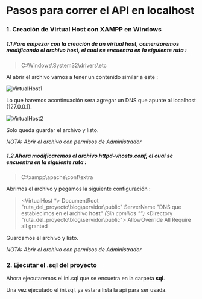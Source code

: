 # Pasos para correr el API en localhost

### 1. Creación de Virtual Host con XAMPP en Windows

##### 1.1 Para empezar con la creación de un virtual host, comenzaremos modificando el archivo **host**, el cual se encuentra en la siguiente ruta : 

> C:\Windows\System32\drivers\etc

Al abrir el archivo vamos a tener un contenido similar a este :

![VirtualHost1](/imgReadme/virtualHost1.PNG "VirtualHost1")

Lo que haremos acontinuación sera agregar un DNS que apunte al localhost (127.0.0.1). 

![VirtualHost2](/imgReadme/virtualHost2.PNG "VirtualHost2")

Solo queda guardar el archivo y listo.

*NOTA: Abrir el archivo con permisos de Administrador*

##### 1.2 Ahora modificaremos el archivo **httpd-vhosts.conf**, el cual se encuentra en la siguiente ruta : 

> C:\xampp\apache\conf\extra

Abrimos el archivo y pegamos la siguiente configuración : 

> <VirtualHost *>
>  DocumentRoot "ruta_del_proyecto\blog\servidor\public"
>  ServerName "DNS que establecimos en el archivo **host**" *(Sin comillas "")*
>  <Directory "ruta_del_proyecto\blog\servidor\public">
>    AllowOverride All
>    Require all granted
>  </Directory>
> </VirtualHost>

Guardamos el archivo y listo.

*NOTA: Abrir el archivo con permisos de Administrador*

### 2. Ejecutar el .sql del proyecto

Ahora ejecutaremos el ini.sql que se encuetra en la carpeta **sql**.

Una vez ejecutado el ini.sql, ya estara lista la api para ser usada.

 


